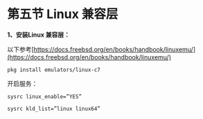 # 第五节 Linux 兼容层

**1、安装Linux 兼容层：**

以下参考[https://docs.freebsd.org/en/books/handbook/linuxemu/](https://docs.freebsd.org/en/books/handbook/linuxemu/)

`pkg install emulators/linux-c7`

开启服务：

```
sysrc linux_enable=”YES”

sysrc kld_list=”linux linux64”
```